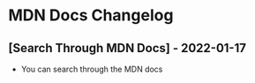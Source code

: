 # MDN Docs Changelog

## [Search Through MDN Docs] - 2022-01-17

-   You can search through the MDN docs

